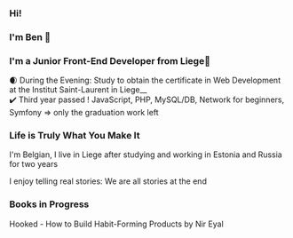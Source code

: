 ### Hi!
### I'm Ben :chestnut:
### I'm a Junior Front-End Developer from Liege👋

:waxing_crescent_moon: During the Evening: Study to obtain the certificate in Web Development at the Institut Saint-Laurent in Liege__  
:heavy_check_mark: Third year passed ! JavaScript, PHP, MySQL/DB, Network for beginners, Symfony => only the graduation work left 



###  Life is Truly What You Make It
I'm Belgian, I live in Liege after studying and working in Estonia and Russia for two years

I enjoy telling real stories: We are all stories at the end

### Books in Progress
Hooked - How to Build Habit-Forming Products by Nir Eyal


<!--
**BenoitMayeur/BenoitMayeur** is a ✨ _special_ ✨ repository because its `README.md` (this file) appears on your GitHub profile.

Here are some ideas to get you started:

- 🔭 I’m currently working on ...
- 🌱 I’m currently learning ...
- 👯 I’m looking to collaborate on ...
- 🤔 I’m looking for help with ...
- 💬 Ask me about ...
- 📫 How to reach me: ...
- 😄 Pronouns: ...
- ⚡ Fun fact: ...
-->
